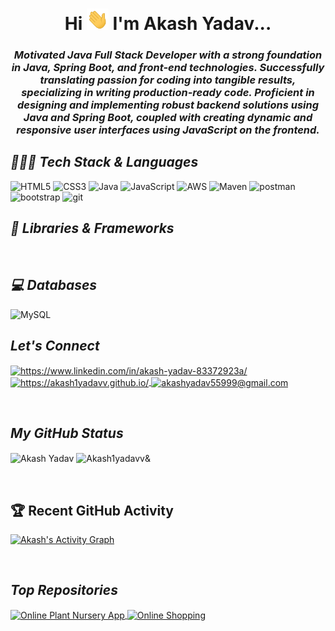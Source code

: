 
<!--
**Akash1yadavv/Akash1yadavv** is a ✨ _special_ ✨ repository because its `README.md` (this file) appears on your GitHub profile.

Here are some ideas to get you started:

- 🔭 I’m currently working on ...
- 🌱 I’m currently learning ...
- 👯 I’m looking to collaborate on ...
- 🤔 I’m looking for help with ...
- 💬 Ask me about ...
- 📫 How to reach me: ...
- 😄 Pronouns: ...
- ⚡ Fun fact: ...
-->
<!----------------------------------- Heading Section ------------------------------------>
<h1 align="center">
    Hi
    <img src="https://raw.githubusercontent.com/ABSphreak/ABSphreak/master/gifs/Hi.gif" width="35">
    I'm Akash Yadav...
</h1>

<!----------------------------------- About Section ------------------------------------>

<h3 align="center">
   <i>Motivated Java Full Stack Developer</i>
    <i>  with a strong foundation in
Java, Spring Boot, and front-end technologies. Successfully
translating passion for coding into tangible results, specializing
in writing production-ready code. Proficient in designing and
implementing robust backend solutions using Java and Spring
Boot, coupled with creating dynamic and responsive user
interfaces using JavaScript on the frontend.</i>
</h3
  

<br>
  
<!----------------------------------- Tech Stack Section ------------------------------------>


### <h2><i>👨🏻‍💻 Tech Stack & Languages</i></h2>
![HTML5](https://img.shields.io/badge/HTML5-E34F26?style=for-the-badge&logo=html5&logoColor=white)
![CSS3](https://img.shields.io/badge/CSS3-1572B6?style=for-the-badge&logo=css3&logoColor=white)
![Java](https://img.shields.io/badge/Java-ED8B00?style=for-the-badge&logo=java&logoColor=white)
![JavaScript](https://img.shields.io/badge/JavaScript-323330?style=for-the-badge&logo=javascript&logoColor=F7DF1E)
 <img src="https://img.shields.io/badge/AWS-%23FF9900.svg?style=for-the-badge&logo=amazon-aws&logoColor=white" alt="AWS" />
    <img src="https://img.shields.io/badge/apache_maven-C71A36?style=for-the-badge&logo=apachemaven&logoColor=white" alt="Maven" />
     <img src="https://img.shields.io/badge/Postman-FF6C37?style=for-the-badge&logo=Postman&logoColor=white" alt="postman" />
<img src="https://img.shields.io/badge/Bootstrap-563D7C?style=for-the-badge&logo=bootstrap&logoColor=white" alt="bootstrap" />
<img src="https://img.shields.io/badge/Git-f44d27?style=for-the-badge&logo=git&logoColor=white" alt="git" />

    
### <h2><i>🚀 Libraries & Frameworks</i></h2>
<a href="" target="blank"><img src="https://img.shields.io/static/v1?style=for-the-badge&message=Spring&color=852100&label=" alt=""/></a>
<a href="" target="blank"><img src="https://img.shields.io/static/v1?style=for-the-badge&message=SpringBoot&color=00d09c&label=" alt="" /></a>
<a href="" target="blank"><img src="https://img.shields.io/static/v1?style=for-the-badge&message=Hibernate&color=000030&label=" alt=""/></a>
<a href="" target="blank"><img src="https://img.shields.io/static/v1?style=for-the-badge&message=JDBC&color=400030&label=" alt=""/></a>
<a href="" target="blank"><img src="https://img.shields.io/static/v1?style=for-the-badge&message=Servlets&color=700030&label=" alt=""/></a>


### <h2><i>💻 Databases</i></h2>
![MySQL](https://img.shields.io/badge/MySQL-00000F?style=for-the-badge&logo=mysql&logoColor=white)

 
 
 
<!----------------------------------- Social Media Links Section ------------------------------------>

<h2><i>Let's Connect</i></h2>


<p align="left">
    <a href="https://www.linkedin.com/in/akash-yadav-83372923a/">
        <img align="center" src="https://img.shields.io/badge/LinkedIn-0077B5?style=for-the-badge&logo=linkedin&logoColor=white" alt="https://www.linkedin.com/in/akash-yadav-83372923a/" />
    </a>
    <a href="https://akash1yadavv.github.io/">
        <img align="center" src="https://img.shields.io/badge/Portfolio-18A303?style=for-the-badge&logo=ionic&logoColor=white" alt="https://akash1yadavv.github.io/" />
    </a>
    <a title="akashyadav55999@gmail.com" href="mailto:akashyadav55999@gmail.com">
        <img align="center" src="https://img.shields.io/badge/Gmail-D14836?style=for-the-badge&logo=gmail&logoColor=white" alt="akashyadav55999@gmail.com" />
    </a>
</p>
<br>

 
 
 

<!----------------------------------- Star Section ------------------------------------>

 <h2><i>My GitHub Status</i></h2>

<p>
    <img align="center" src="https://github-readme-stats.vercel.app/api?username=Akash1yadavv&show_icons=true&include_all_commits=true&count_private=true&hide=issues,contribs&border_radius=0&locale=en&theme=dark" alt="Akash Yadav" height="139" />
    <img align="center" src="https://github-readme-stats.vercel.app/api/top-langs/?username=Akash1yadavv&layout=compact&exclude_repo=masai-course/akash_fw20_1095,PracticeDSA=Shell&border_radius=0&theme=dark" alt="Akash1yadavv&" height="139"/>
</p>
<br>
  
 <!--------------------------------------------------------------------------------> 
  
 ## :trophy: Recent GitHub Activity
<p>   
 <a href="https://github-readme-activity-graph.cyclic.app/graph?username=Akash1yadavv&theme=react">
        <img
          alt="Akash's Activity Graph"
          src="https://github-readme-activity-graph.cyclic.app/graph?username=Akash1yadavv&bg_color=0D1117&color=5BCDEC&line=5BCDEC&point=FFFFFF&hide_border=true&width=100vh"
        />
 </a>    
</p>


<br/>




<!----------------------------------- Top Repository Section ------------------------------------>

<h2><i>Top Repositories</i></h2>
<p>

<a href="https://github.com/shivendra0852/Online-Plant-Nursery-Rest-API">
     <img align="center" src="https://github-readme-stats-sigma-five.vercel.app/api/pin/?username=shivendra0852&repo=Online-Plant-Nursery-Rest-API&locale=en&border_radius=0&theme=dark" alt="Online Plant Nursery App"/>
   
  </a> 


   
   <a href="https://github.com/shubhambhoskar/enchanting-flowers-955">
        <img align="center" src="https://github-readme-stats-sigma-five.vercel.app/api/pin/?username=shubhambhoskar&repo=enchanting-flowers-955&locale=en&border_radius=0&theme=dark" alt="Online Shopping"/>
    </a>
   
</p>

